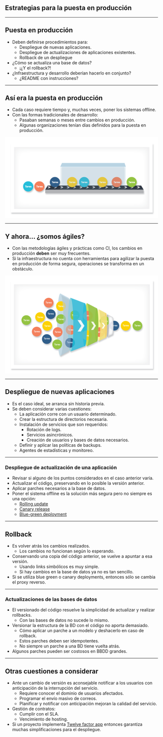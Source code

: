 ## Estrategias para la puesta en producción

---

## Puesta en producción

* Deben definirse procedimientos para:
  * Despliegue de nuevas aplicaciones.
  * Despliegue de actualizaciones de aplicaciones existentes.
  * Rollback de un despliegue
* ¿Cómo se actualiza una base de datos?
  * ¡¿Y el rollback?!
* ¿Infraestructura y desarrollo deberían hacerlo en conjunto?
  * ¿README con instrucciones?

---

## Así era la puesta en producción

* Cada caso requiere tiempo y, muchas veces, poner los sistemas offline.
* Con las formas tradicionales de desarrollo:
  * Pasaban semanas o meses entre cambios en producción.
  * Algunas organizaciones tenían días definidos para la puesta en producción.

![Desarrollos tradicionales](images/desarrollos-tradicionales.png)<!-- .element: height="280px" -->

---

## Y ahora... ¿somos ágiles?

* Con las metodologías ágiles y prácticas como CI, los cambios en producción
  **deben** ser muy frecuentes.
* Si la infraestructura no cuenta con herramientas para agilizar la
  puesta en producción de forma segura, operaciones se transforma en un
  obstáculo.

![Desarrollos ágiles](images/desarrollos-agiles.png)<!-- .element: height="250px" -->

---

## Despliegue de nuevas aplicaciones

* Es el caso ideal, se arranca sin historia previa.
* Se deben considerar varias cuestiones:
  * La aplicación corre con un usuario determinado.
  * Crear la estructura de directorios necesaria.
  * Instalación de servicios que son requeridos:
      * Rotación de logs.
      * Servicios asincrónicos.
      * Creación de usuarios y bases de datos necesarios.
  * Definir y aplicar las políticas de backups.
  * Agentes de estadísticas y monitoreo.

---

### Despliegue de actualización de una aplicación

* Revisar si alguno de los puntos considerados en el caso anterior varía.
* Actualizar el código, preservando en lo posible la versión anterior.
* Aplicar parches necesarios a la base de datos.
* Poner el sistema offline es la solución más segura pero no siempre es una
  opción:
  * [Rolling
    update](https://medium.com/@codefresh/continuous-deployment-strategies-with-kubernetes-c02323789a28)
  * [Canary release](https://martinfowler.com/bliki/CanaryRelease.html)
  * [Blue-green deployment](http://martinfowler.com/bliki/BlueGreenDeployment.html)

---

## Rollback

* Es volver atrás los cambios realizados.
  * Los cambios no funcionan según lo esperando.
* Conservando una copia del código anterior, se vuelve a apuntar a esa versión.
  * Usando links simbólicos es muy simple.
  * Si hay cambios en la base de datos ya no es tan sencillo.
* Si se utiliza blue green o canary deployments, entonces sólo se cambia el proxy
  reverso.

---

### Actualizaciones de las bases de datos

* El versionado del código resuelve la simplicidad de actualizar y realizar
  rollbacks.
  * Con las bases de datos no sucede lo mismo.
* Versionar la estructura de la BD con el código no aporta demasiado.
  * Cómo aplicar un parche a un modelo y deshacerlo en caso de rollback.
  * Estos parches deben ser idempotentes.
  * No siempre un parche a una BD tiene vuelta atrás.
* Algunos parches pueden ser costosos en BBDD grandes.

---

## Otras cuestiones a considerar

* Ante un cambio de versión es aconsejable notificar a los usuarios con
  anticipación de la interrupción del servicio.
  * Requiere conocer el dominio de usuarios afectados.
  * Programar el envío masivo de correos.
  * Planificar y notificar con anticipación mejoran la calidad del servicio.
* Gestión de contratos:
  * Cumplir con el SLA.
  * Vencimiento de hosting.
* Si un proyecto implementa [Twelve factor app](https://12factor.net/es/)
  entonces garantiza muchas simplificaciones para el despliegue.


